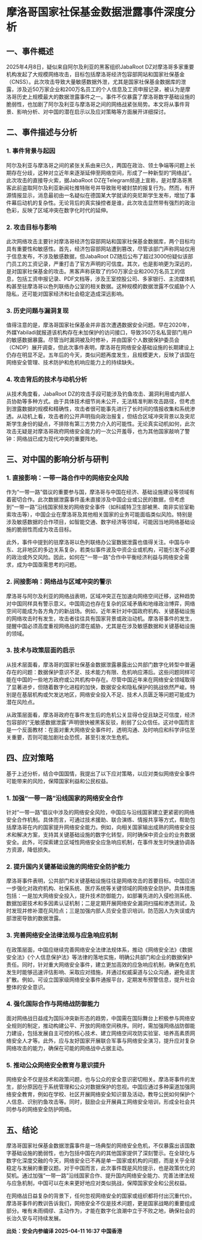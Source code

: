 # 摩洛哥国家社保基金数据泄露事件深度分析

## 一、事件概述

2025年4月8日，疑似来自阿尔及利亚的黑客组织JabaRoot DZ对摩洛哥多家重要机构发起了大规模网络攻击，目标包括摩洛哥经济包容部网站和国家社保基金（CNSS）。此次攻击导致大量敏感数据外泄，尤其是国家社保基金数据库的泄露，涉及近50万家企业和200万名员工的个人信息及工资申报记录，被认为是摩洛哥历史上规模最大的数据泄露事件之一。事件不仅暴露了摩洛哥数字基础设施的脆弱性，也加剧了阿尔及利亚与摩洛哥之间的网络战紧张局势。本文将从事件背景、影响分析、对中国的潜在启示以及应对策略等方面展开详细探讨。

## 二、事件描述与分析

### 1. 事件背景与起因

阿尔及利亚与摩洛哥之间的紧张关系由来已久，两国在政治、领土争端等问题上长期存在分歧，这种对立近年来逐渐延伸至网络空间，形成了一种新型的“网络战”。此次攻击的直接导火索，据JabaRoot DZ在Telegram频道上宣称，是对摩洛哥黑客此前盗取阿尔及利亚新闻社推特账号并导致账号被封禁的报复行为。然而，有开源情报显示，消息最初由一名疑似在德国某大学就读的突尼斯学生发布，增加了事件幕后动机的复杂性。无论背后的真实操控者是谁，此次攻击显然带有强烈的政治色彩，反映了区域冲突在数字化时代的延伸。

### 2. 攻击目标与影响

此次网络攻击主要针对摩洛哥经济包容部网站和国家社保基金数据库，两个目标均具有重要性和敏感性。首先，经济包容部网站遭到篡改，尽管该部门声称网站仅用于信息发布，不涉及敏感数据，但JabaRoot DZ随后公布了超过3000份疑似该部门员工的工资记录，严重打击了官方声明的可信度。其次，也是影响更为深远的，是对国家社保基金的攻击。黑客声称获取了约50万家企业和200万名员工的信息，包括工资申报记录、PDF文档等，涉及王室控股公司、多家银行、主流媒体机构甚至驻摩洛哥以色列联络办公室的相关数据。这种规模的数据泄露不仅威胁个人隐私，还可能对国家经济和社会稳定造成深远影响。

### 3. 历史问题与漏洞复现

值得注意的是，摩洛哥国家社保基金并非首次遭遇数据安全问题。早在2020年，外媒Yabiladi就报道该机构存在未加保护的访问接口，导致350万名私营部门用户的敏感数据暴露。尽管当时漏洞被及时修补，并由国家个人数据保护委员会（CNDP）展开调查，但此次事件表明，摩洛哥在网络安全基础设施的长期建设上仍存在明显不足。五年后的今天，类似问题再度发生，且规模更大，反映了该国在网络安全管理、技术防护和危机响应能力上的持续缺失。

### 4. 攻击背后的技术与动机分析

从技术角度看，JabaRoot DZ的攻击手段可能涉及钓鱼攻击、漏洞利用或内部人员协助等多种方式。由于具体技术细节尚未公开，无法精准判断攻击路径，但考虑到泄露数据的规模和精确性，攻击者很可能事先进行了长时间的情报收集和系统渗透。从动机上看，攻击者的公开声明指向政治报复，但结合区域冲突背景以及突尼斯学生身份的疑点，不排除有第三方势力介入的可能性。无论真实动机如何，此次攻击无疑是对摩洛哥政府网络安全能力的一次公开羞辱，也为其他国家敲响了警钟：网络战已成为现代冲突的重要阵地。

## 三、对中国的影响分析与研判

### 1. 直接影响：一带一路合作中的网络安全风险

作为“一带一路”倡议的重要参与国，摩洛哥与中国在经济、基础设施建设等领域有着密切合作。此次数据泄露事件虽未直接涉及中国企业或公民的数据，但考虑到“一带一路”沿线国家频发的网络安全事件（如科威特卫生部被黑、南非实验室勒索攻击等），中国企业在摩洛哥及其他相关国家的业务可能面临类似风险。特别是涉及敏感数据的合作项目，如智能交通、数字经济等领域，可能因当地网络基础设施的脆弱性而成为攻击目标。

此外，事件中提到的驻摩洛哥以色列联络办公室数据泄露也值得关注。中国与中东、北非地区的多边关系复杂，若类似事件波及中资企业或机构，可能引发不必要的政治或外交风险。因此，如何在“一带一路”合作中平衡经济利益与网络安全需求，成为中国亟需思考的问题。

### 2. 间接影响：网络战与区域冲突的警示

摩洛哥与阿尔及利亚的网络战表明，区域冲突正在加速向网络空间迁移，这种趋势对中国同样具有警示意义。中国周边也存在复杂的区域矛盾和地缘政治博弈，网络空间可能成为各方角力的新战场。例如，近年来针对中国政府机构、关键基础设施的网络攻击时有发生，攻击者往往具有国家背景或政治动机。摩洛哥事件的发生，提醒中国必须高度重视网络战的潜在威胁，尤其是在涉及敏感数据和关键基础设施的领域。

### 3. 技术与政策层面的启示

从技术层面看，摩洛哥的国家社保基金数据泄露暴露出公共部门数字化转型中普遍存在的问题：数据保护意识不足、技术能力有限、危机响应滞后。这些问题同样可能在中国的一些地方政府或公共机构中存在。尽管中国近年来在网络安全领域取得了显著进步，但随着数字化进程的加快，数据安全和隐私保护的挑战依然严峻。特别是在基层机构或欠发达地区，网络安全投入不足、技术人员匮乏等问题可能成为潜在风险点。

从政策层面看，摩洛哥政府在事件发生后的危机公关显得仓促且缺乏可信度，经济包容部的“无敏感数据泄露”声明很快被黑客反驳，削弱了公众信任。这对中国而言是一个反面教材：在面对重大网络安全事件时，透明沟通、及时响应和科学评估至关重要，否则可能加剧社会恐慌，甚至引发次生危机。

## 四、应对策略

基于上述分析，结合中国国情，我提出了以下应对策略，以应对类似网络安全事件可能带来的风险，保障国家利益和公民权益。

### 1. 加强“一带一路”沿线国家的网络安全合作

针对“一带一路”倡议中涉及的网络安全风险，中国应与沿线国家建立更紧密的网络安全合作机制。具体而言，可通过技术援助、联合演练、情报共享等方式，帮助包括摩洛哥在内的国家提升网络安全能力。例如，向相关国家输出成熟的网络安全技术和解决方案，支持其关键基础设施的数字化转型，同时确保中资企业的业务数据安全。此外，可探索建立区域性网络安全应急响应机制，在事件发生时快速协调各方资源，降低损失。

### 2. 提升国内关键基础设施的网络安全防护能力

摩洛哥事件表明，公共部门和关键基础设施往往是网络攻击的首要目标。中国应进一步强化对政府机构、社保系统、医疗系统等关键领域的网络安全防护。具体措施包括：一是加大网络安全投入，提升技术防御能力，如部署先进的入侵检测系统、数据加密技术和多因素认证机制；二是定期开展网络安全漏洞扫描和渗透测试，及时发现并修补潜在风险点；三是加强内部人员安全意识培训，防范因人为失误或内部泄密导致的数据泄露。

### 3. 完善网络安全法律法规与应急响应机制

在政策层面，中国应继续完善网络安全法律法规体系，推动《网络安全法》《数据安全法》《个人信息保护法》等法律的落地实施，明确公共部门和企业的数据保护责任。同时，针对重大网络安全事件，建立更加高效的应急响应机制，确保在危机发生时能够迅速评估影响、采取应对措施，并通过权威渠道与公众沟通，避免谣言扩散。例如，可设立国家级网络安全事件通报平台，定期发布预警信息，提升社会整体的安全意识。

### 4. 强化国际合作与网络战防御能力

面对网络战日益成为国际冲突新形态的趋势，中国需在国际舞台上积极参与网络安全规则的制定，推动构建公平、开放的网络空间秩序。同时，需加强网络战防御能力建设，包括发展自主可控的核心技术、建立网络空间攻防实验室、培养高素质网络安全人才等。此外，应与友好国家开展联合军事与网络安全演习，提升应对复杂网络攻击的能力，确保在可能的网络战中占据主动。

### 5. 推动公众网络安全教育与意识提升

网络安全不仅是技术和政策问题，也与公众的安全意识密切相关。摩洛哥事件的发生，部分原因在于系统管理和公众对数据保护的忽视。中国应通过多种渠道加强网络安全教育，例如在学校、社区开展网络安全知识普及活动，教导公民如何保护个人信息、识别钓鱼攻击等。同时，鼓励企业开展員工网络安全培训，形成全社会共同参与的网络安全防护网络。

## 五、结论

摩洛哥国家社保基金数据泄露事件是一场典型的网络安全危机，不仅暴露出该国数字基础设施的脆弱性，也为包括中国在内的其他国家提供了深刻警示。在全球化与数字化深度交融的今天，网络安全已不再是单一国家或机构的问题，而是关乎全球稳定与发展的重要议题。对于中国而言，此次事件既是风险提示，也是政策优化的契机。通过加强“一带一路”沿线国家合作、提升国内网络安全能力、完善法律法规与应急机制，中国可以在未来更好地应对类似挑战，保障国家安全和公民权益。

在网络战日益复杂的背景下，任何忽视网络安全的国家或组织都将付出沉重代价。摩洛哥事件的教训告诉我们，网络安全不仅是技术问题，更是国家战略的重要组成部分。唯有未雨绸缪、主动作为，才能在数字化浪潮中立于不败之地，确保社会的长治久安与可持续发展。

**出处：安全内参编译 2025-04-11 16:37 中国香港**